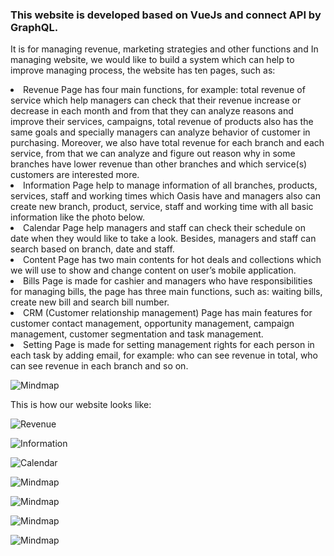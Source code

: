 
<h3> This website is developed based on VueJs and connect API by GraphQL.</h3>

It is for managing revenue, marketing strategies and other functions and In managing website, we would like to build a system which can help to improve managing process, the website has ten pages, such as:
  <li> Revenue Page has four main functions, for example: total revenue of service which help managers can check that their revenue increase or decrease in each month and from that they can analyze reasons and improve their services, campaigns, total revenue of products also has the same goals and specially managers can analyze behavior of customer in purchasing. Moreover, we also have total revenue for each branch and each service, from that we can analyze and figure out reason why in some branches have lower revenue than other branches and which service(s) customers are interested more. </li>
 <li> Information Page help to manage information of all branches, products, services, staff and working times which Oasis have and managers also can create new branch, product, service, staff and working time with all basic information like the photo below. </li>
 <li> Calendar Page help managers and staff can check their schedule on date when they would like to take a look. Besides, managers and staff can search based on branch, date and staff. </li>
 <li> Content Page has two main contents for hot deals and collections which we will use to show and change content on user’s mobile application.</li>
 <li> Bills Page is made for cashier and managers who have responsibilities for managing bills, the page has three main functions, such as: waiting bills, create new bill and search bill number. </li>
 <li> CRM (Customer relationship management) Page has main features for customer contact management, opportunity management, campaign management, customer segmentation and task management. </li>
 <li> Setting Page is made for setting management rights for each person in each task by adding email, for example: who can see revenue in total, who can see revenue in each branch and so on. </li>
 
 ![Mindmap]()
 
 This is how our website looks like:
 
![Revenue](https://lh3.googleusercontent.com/knn3NH45N-U8Hj-ZlH1JplD5eNL7310uC63a06YGq_Nd8wWh0JmwpKDtEMBBItyIarOaXrj9HonHMLSUbjCkQcaDSEgcQd-W6f1ZWEINivl1XGHrcPaChCBJJIR1rJbbYRy3wQzfwmSj0TzIiEbL9nwiADRG6miaD7HIVrMvfHGL8NebG8BOvnRK-TSk5FKRV-mVZc-VR9QJTV20xBRmLFUzNnK_8cHMdHUYgC64knzE7tgSKkcnufYwttm5jgufyN7VcoWl02H7jnKTLJgwtAxUif0F300OqMf3_wP7kK8aTHe50ZPcOOWo1mSeKIAYT5OLS2uzKBCJHOkeTY0WfC2PxfYbFWF4z1LiqvM_llus4NhVsi5M5uzOCgqk-14-l1e1KqGMRHdrjjnDFLNCLTkiF5VBAR--zm4FFUpQZCL8dD4KpVAtt3TYE990Q7A3eiHYItGQt0UMorIE_tz3TgFcaKoN4EMhXz-_68IRdLIi1yNxHsTLxHtl_yEFLbAy-ByDkqLbyT73aqfai5S1SPxhVzy1nDig2RAggD6ycc1MGfBmn0WGdjOtfEx7h3GvtOV9iTtNdixMTLmXXm-UOmSXO5MPNkoYAnXXhOQprjXwUvZ3eh_CeH6gf8U50KgNn0T2AoHYtapC_lez_RWKseGOsehM3_NXxGCBB6hv8aJHjQgJylTLv7DoUxF16g=w670-h896-no)

![Information](https://lh3.googleusercontent.com/byXlo1Sk9ajTcGc3Cx6uiAkr47rnCAB_kFIhouqxSavRE4WknzePZobQHdae225YCZTRTOa3yDxEc7GtiDZBgEQGkHbJOTCJLDAuRzGbI0KCeyksF2xtfsd4ndKLqjMZFIm8kQYUrXc1y-yN98p3XCkyjDPWXPI9dQTg0hnQKWQx6c_d4i8SFJ95NMd46Wq9EceTXVJE-0V59je1ZC6LDCwsyjLoE8714VriQ17h6sXxanOz4A0n-AEh1c6gA2_jkFfCYn1H8C88qDIOIuMbaDAFVoPxq_QUe9KYS5fwchPUqOawJ2juvxqZJmRSu6xAjhkUeRcDwTydNVoD1KlpvZTjDBjoFORaeWAe27uUdUqBmIBlE2Lj3ATEBTK2TlnA0Wb2cBs7BqwkSDe344mXus7apbxmf6xI6PmrwbXag3G49S4WlRMW4zYFsnIyFTiwaa2Fvw6y-vtsh0vdiUKGNll9MdstTIsIB1OfkSUcd7EY6YS_bzR4MmtIPs31CnyQX2P4FBxOkcIrgeWZR0z3awjC0ekfZkjSV9NxRML-0P-3LRIR2mAdUhChoz0UUdzpcGG9w1PI566YVMrd4C8b3wwz1nba16gYW4fb5oRweGCW3egYh5u2nSsD_q-DeZDilHFhStB6fnrXssVbGY_V_gm2zT3yaOTbKb_zUee_SNIBAgGodX52LkBAASXcwg=w996-h896-no)

![Calendar](https://lh3.googleusercontent.com/Csd201j6JioROkq0IVg_FKTgQuL0IC5xmMpTAZ9phCASQITktrvr45uOII-eQQpdWI_WIu7wmkLExFpwSZleAZC-VGoQncaMQ8Ed6VOk2RAav_AFGKbTs2c1UuYEnnL9LVU63HTnt209tgeNqWWbFPXKHpwQQ5wfQ6B1vOqDiGwEjMweEcOezZGu9jtsK907pVIFw3wmuGW1Nsqo-Myrfb1FBb5wAx4QLEdXxeqC52siIII0lu8agY0nrOFqiH6L2hDUKLIBwSQNDiQBPdBrO6tf-w85M_qee3lZvu5WiM4VhL1-kd4Kaei9Px6M97SxJ2cKsI_F_uliUiezS8KbV75Au1LizGJ4-KLTHV3l6pVz1tEpx6C-0ZumwE6-dVlhF9PV7XzhEw-gy_MBqe8x0wWQGtDwICS_0bSlM2A1csA6Bw2JuipjI7YEn537rx5wvqlfDrl4yW6i9UtWbZYdsYlUOvKKzjckCSRgkb3DDpLK-hWu4sM4PB0bkB4Rjml2epEcVCpNb4GuLdJXSA14M07eoADM4kEm8JZw1eKH6-zeVIm7A68Ty9QE7xvWv5LYYiqqbCL28oLguIgR_OIW0EJvCTpRKpuwbvW-9dtlNpKl9bYulAD7B6gMDqhuS74NUtfm8DvIbPe3Aty0BwrE0bUkiHeJRpmVXdGhJTPh3m6Tl5LzpIndgQaKwFPI6A=w610-h896-no)
 
![Mindmap]()

![Mindmap]()

![Mindmap]()

![Mindmap]()
  
  
